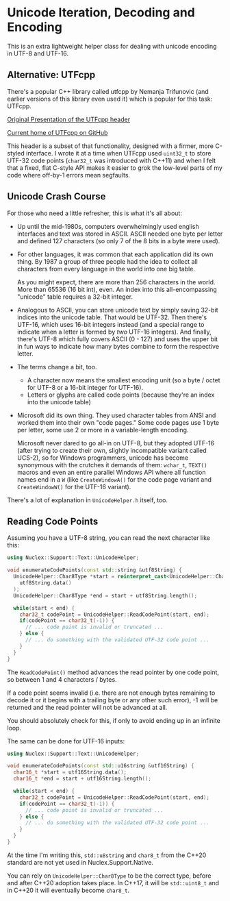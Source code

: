 Unicode Iteration, Decoding and Encoding
========================================

This is an extra lightweight helper class for dealing with unicode encoding
in UTF-8 and UTF-16.


Alternative: UTFcpp
-------------------

There's a popular C++ library called utfcpp by Nemanja Trifunovic (and earlier
versions of this library even used it) which is popular for this task: UTFcpp.


[Original Presentation of the UTFcpp header](https://www.codeproject.com/Articles/14637/UTF-8-With-C-in-a-Portable-Way)

[Current home of UTFcpp on GitHub](https://github.com/nemtrif/utfcpp)

This header is a subset of that functionality, designed with a firmer,
more C-styled interface. I wrote it at a time when UTFcpp used `uint32_t`
to store UTF-32 code points (`char32_t` was introduced with C++11) and
when I felt that a fixed, flat C-style API makes it easier to grok
the low-level parts of my code where off-by-1 errors mean segfaults.


Unicode Crash Course
--------------------

For those who need a little refresher, this is what it's all about:

- Up until the mid-1980s, computers overwhelmingly used english interfaces
  and text was stored in ASCII. ASCII needed one byte per letter and defined
  127 characters (so only 7 of the 8 bits in a byte were used).

- For other languages, it was common that each application did its own thing.
  By 1987 a group of three people had the idea to collect all characters from
  every language in the world into one big table.

  As you might expect, there are more than 256 characters in the world.
  More than 65536 (16 bit int), even. An index into this all-encompassing
  "unicode" table requires a 32-bit integer.

- Analogous to ASCII, you can store unicode text by simply saving 32-bit
  indices into the unicode table. That would be UTF-32. Then there's UTF-16,
  which uses 16-bit integers instead (and a special range to indicate when
  a letter is formed by *two* UTF-16 integers). And finally, there's UTF-8
  which fully covers ASCII (0 - 127) and uses the upper bit in fun ways to
  indicate how many bytes combine to form the respective letter.

- The terms change a bit, too.

  * A character now means the smallest encoding unit (so a byte / octet for
    UTF-8 or a 16-bit integer for UTF-16).
  * Letters or glyphs are called code points (because they're an index into
    the unicode table)

- Microsoft did its own thing. They used character tables from ANSI and worked
  them into their own "code pages." Some code pages use 1 byte per letter,
  some use 2 or more in a variable-length encoding.

  Microsoft never dared to go all-in on UTF-8, but they adopted UTF-16 (after
  trying to create their own, slightly incompatible variant called UCS-2), so
  for Windows programmers, unicode has become synonymous with the crutches it
  demands of them: `wchar_t`, `TEXT()` macros and even an entire parallel
  Windows API where all function names end in a `W` (like `CreateWindowA()`
  for the code page variant and `CreateWindowW()` for the UTF-16 variant).

There's a lot of explanation in `UnicodeHelper.h` itself, too.


Reading Code Points
-------------------

Assuming you have a UTF-8 string, you can read the next character like this:

```cpp
using Nuclex::Support::Text::UnicodeHelper;

void enumerateCodePoints(const std::string &utf8String) {
  UnicodeHelper::Char8Type *start = reinterpret_cast<UnicodeHelper::Char8Type>(
    utf8String.data()
  );
  UnicodeHelper::Char8Type *end = start + utf8String.length();

  while(start < end) {
    char32_t codePoint = UnicodeHelper::ReadCodePoint(start, end);
    if(codePoint == char32_t(-1)) {
      // ... code point is invalid or truncated ...
    } else {
      // ... do something with the validated UTF-32 code point ...
    }
  }
}
```

The `ReadCodePoint()` method advances the read pointer by one code point, so between 1 and 4
characters / bytes.

If a code point seems invalid (i.e. there are not enough bytes remaining to decode it or it
begins with a trailing byte or any other such error), -1 will be returned and the read pointer
will not be advanced at all.

You should absolutely check for this, if only to avoid ending up in an infinite loop.

The same can be done for UTF-16 inputs:

```cpp
using Nuclex::Support::Text::UnicodeHelper;

void enumerateCodePoints(const std::u16string &utf16String) {
  char16_t *start = utf16String.data();
  char16_t *end = start + utf16String.length();

  while(start < end) {
    char32_t codePoint = UnicodeHelper::ReadCodePoint(start, end);
    if(codePoint == char32_t(-1)) {
      // ... code point is invalid or truncated ...
    } else {
      // ... do something with the validated UTF-32 code point ...
    }
  }
}
```

At the time I'm writing this, `std::u8string` and `char8_t` from the C++20 standard are
not yet used in Nuclex.Support.Native.

You can rely on `UnicodeHelper::Char8Type` to be the correct type, before and after C++20
adoption takes place. In C++17, it will be `std::uint8_t` and in C++20 it will eventually
become `char8_t`.
